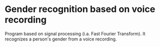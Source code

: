 # Gender recognition based on voice recording 

Program based on signal processing (i.a. Fast Fourier Transform). It recognizes a person's gender from a voice recording.
